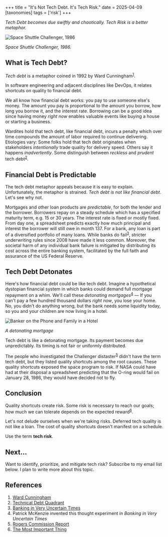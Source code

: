 +++
title = "It's Not Tech Debt. It's Tech Risk."
date = 2025-04-09
[taxonomies]
tags = ['risk']
+++

*Tech Debt becomes due swiftly and chaotically. Tech Risk is a better metaphor.*

![Space Shuttle Challenger, 1986](../challenger_explosion.jpg "Space Shuttle Challenger, 1986")
<div class="text-center">
  <p style="font-style: italic">
    Space Shuttle Challenger, 1986. 
  </p>
</div>

## What is Tech Debt?

*Tech debt* is a metaphor coined in 1992 by Ward Cunningham<sup>[1](#references)</sup>.

In software engineering and adjacent disciplines like DevOps, it relates shortcuts on quality to financial debt. 

We all know how financial debt works: you pay to use someone else's money. The amount you pay is proportional to the amount you borrow, how long you borrow it, and the interest rate. Borrowing can be a good idea since having money *right now* enables valuable events like buying a house or starting a business.

Wardites hold that tech debt, like financial debt, incurs a penalty which over time compounds the amount of labor required to continue delivering. Etiologies vary: Some folks hold that tech debt originates when stakeholders *intentionally* trade quality for delivery speed. Others say it happens *inadvertently*. Some distinguish between *reckless* and *prudent* tech debt<sup>[2](#references)</sup>.

## Financial Debt is Predictable

The tech debt metaphor appeals because it is easy to explain. Unfortunately, the metaphor is strained. *Tech debt is not like financial debt*. Let's see why not.

Mortgages and other loan products are *predictable*, for both the lender and the borrower. Borrowers repay on a steady schedule which has a specified maturity term, e.g. 15 or 30 years. The interest rate is fixed or mostly fixed. From day one, a spreadsheet predicts exactly how much principal and interest the borrower will still owe in month 137. For a bank, any loan is part of a diversified portfolio of many loans. While banks do fail<sup>[3](#references)</sup>, stricter underwriting rules since 2008 have made it less common. Moreover, the societal harm of any individual bank failure is mitigated by distributing its cost across the entire banking system, facilitated by the full faith and assurance of the US Federal Reserve.

## Tech Debt Detonates

Here's how financial debt could be like tech debt. Imagine a hypothetical dystopian financial system in which banks could demand full mortgage repayment on a whim. We'll call these *detonating mortgages*<sup>[4](#references)</sup> — If you can't pay a few hundred thousand dollars *right now*, you lose your home. No, you didn't do anything wrong, but the bank needs some liquidity today, so you and your children are now living in a hotel.

![Banker on the Phone and Family in a Hotel](../bank_and_family.jpg "Banker on the Phone and Family in a Hotel")
<div class="text-center">
  <p style="font-style: italic">
    A detonating mortgage
  </p>
</div>

Tech debt is like a detonating mortgage. Its payment becomes due unpredictably. Its timing is not fair or uniformly distributed.

The people who investigated the Challenger distaster<sup>[5](#references)</sup> didn't have the term tech debt, but they listed quality shortcuts among the root causes. These quality shortcuts exposed the space program to risk. If NASA could have had at their disposal a spreadsheet predicting that the O-ring would fail on January 28, 1986, they would have decided not to fly.

## Conclusion

Quality shortcuts create risk. Some risk is necessary to reach our goals; how much we can tolerate depends on the expected reward<sup>[6](#references)</sup>. 

Let's not delude ourselves when we're taking risks. Deferred tech quality is not like a loan. The cost of quality shortcuts doesn't manifest on a schedule. 

Use the term **tech risk**. 

## Next...

Want to identify, prioritize, and mitigate tech risk? Subscribe to my email list below. I plan to write more about this topic.

## References

1. [Ward Cunningham](https://en.wikipedia.org/wiki/Ward_Cunningham)
2. [Technical Debt Quadrant](https://martinfowler.com/bliki/TechnicalDebtQuadrant.html)
3. [Banking in Very Uncertain Times](https://www.bitsaboutmoney.com/archive/banking-in-very-uncertain-times/)
4. Patrick McKenzie invented this thought experiment in *Banking in Very Uncertain Times*
5. [Rogers Commission Report](https://en.wikipedia.org/wiki/Rogers_Commission_Report)
6. [The Most Important Thing](https://waynehale.wordpress.com/2024/01/10/the-most-important-thing/) 
